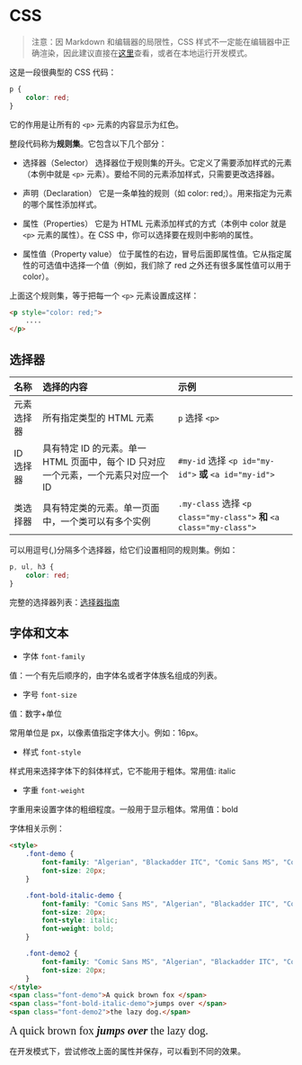 # CSS

>
> 注意：因 Markdown 和编辑器的局限性，CSS 样式不一定能在编辑器中正确渲染，因此建议直接在[这里](https://web-front-docs.vercel.app/css.html)查看，或者在本地运行开发模式。
>


这是一段很典型的 CSS 代码：

```css
p {
    color: red;
}
```

它的作用是让所有的 `<p>` 元素的内容显示为红色。

整段代码称为**规则集**。它包含以下几个部分：

- 选择器（Selector）
    选择器位于规则集的开头。它定义了需要添加样式的元素（本例中就是 `<p>` 元素）。要给不同的元素添加样式，只需要更改选择器。

- 声明（Declaration）
    它是一条单独的规则（如 color: red;）。用来指定为元素的哪个属性添加样式。

- 属性（Properties）
    它是为 HTML 元素添加样式的方式（本例中 color 就是 `<p>` 元素的属性）。在 CSS 中，你可以选择要在规则中影响的属性。

- 属性值（Property value）
    位于属性的右边，冒号后面即属性值。它从指定属性的可选值中选择一个值（例如，我们除了 red 之外还有很多属性值可以用于 color）。

上面这个规则集，等于把每一个 `<p>` 元素设置成这样：

```html
<p style="color: red;">
    ....
</p>
```

## 选择器

| 名称       | 选择的内容                                                   | 示例                                                         |
| :--------- | :----------------------------------------------------------- | :----------------------------------------------------------- |
| 元素选择器 | 所有指定类型的 HTML 元素                                     | `p` 选择 `<p>`                                               |
| ID 选择器  | 具有特定 ID 的元素。单一 HTML 页面中，每个 ID 只对应一个元素，一个元素只对应一个 ID | `#my-id` 选择 `<p id="my-id">` **或** `<a id="my-id">`       |
| 类选择器   | 具有特定类的元素。单一页面中，一个类可以有多个实例           | `.my-class` 选择 `<p class="my-class">` **和** `<a class="my-class">` |

可以用逗号(,)分隔多个选择器，给它们设置相同的规则集。例如：

```css
p, ul, h3 {
    color: red;
}
```

完整的选择器列表：[选择器指南](https://developer.mozilla.org/zh-CN/docs/Learn_web_development/Core/Styling_basics/Basic_selectors)



## 字体和文本

- 字体 `font-family`

值：一个有先后顺序的，由字体名或者字体族名组成的列表。

- 字号 `font-size`

值：数字+单位

常用单位是 px，以像素值指定字体大小。例如：16px。

- 样式 `font-style`

样式用来选择字体下的斜体样式，它不能用于粗体。常用值: italic

- 字重 `font-weight`

字重用来设置字体的粗细程度。一般用于显示粗体。常用值：bold

字体相关示例：

```html
<style>
    .font-demo {
        font-family: "Algerian", "Blackadder ITC", "Comic Sans MS", "Consolas";
        font-size: 20px;
    }

    .font-bold-italic-demo {
        font-family: "Comic Sans MS", "Algerian", "Blackadder ITC", "Consolas";
        font-size: 20px;
        font-style: italic;
        font-weight: bold;
    }

    .font-demo2 {
        font-family: "Comic Sans MS", "Algerian", "Blackadder ITC", "Consolas";
        font-size: 20px;
    }
</style>
<span class="font-demo">A quick brown fox </span>
<span class="font-bold-italic-demo">jumps over </span>
<span class="font-demo2">the lazy dog.</span>
```

<style>
    .font-demo {
        font-family: "Algerian", "Blackadder ITC", "Comic Sans MS", "Consolas";
        font-size: 20px;
    }

    .font-bold-italic-demo {
        font-family: "Comic Sans MS", "Algerian", "Blackadder ITC", "Consolas";
        font-size: 20px;
        font-style: italic;
        font-weight: bold;
    }

    .font-demo2 {
        font-family: "Comic Sans MS", "Algerian", "Blackadder ITC", "Consolas";
        font-size: 20px;
    }
</style>
<span class="font-demo">A quick brown fox </span>
<span class="font-bold-italic-demo">jumps over </span>
<span class="font-demo2">the lazy dog.</span>

在开发模式下，尝试修改上面的属性并保存，可以看到不同的效果。
